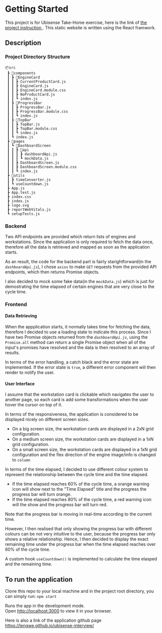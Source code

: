 # Getting Started

This project is for Ubisense Take-Home exercise, here is the link of [the project instruction ](https://dev.azure.com/Ubisense-RTLS/Training/_git/ubisense-takehome-exercise?path=/README.md&version=GBmain&_a=preview). This static website is written using the React framwork.

## Description

### Project Directory Structure
```
📦src
 ┣ 📂components
 ┃ ┣ 📂EngineCard
 ┃ ┃ ┣ CurrentProductCard.js
 ┃ ┃ ┣ EngineCard.js
 ┃ ┃ ┣ EngineCard.module.css
 ┃ ┃ ┣ NoProductCard.js
 ┃ ┃ ┗ index.js
 ┃ ┣ 📂ProgressBar
 ┃ ┃ ┣ ProgressBar.js
 ┃ ┃ ┣ ProgressBar.module.css
 ┃ ┃ ┗ index.js
 ┃ ┣ 📂TopBar
 ┃ ┃ ┣ TopBar.js
 ┃ ┃ ┣ TopBar.module.css
 ┃ ┃ ┗ index.js
 ┃ ┗ index.js
 ┣ 📂pages
 ┃ ┗ 📂DashboardScreen
 ┃ ┃ ┣ 📂api
 ┃ ┃ ┃ ┣ dashboardApi.js
 ┃ ┃ ┃ ┗ mockData.js
 ┃ ┃ ┣ DashboardScreen.js
 ┃ ┃ ┣ DashboardScreen.module.css
 ┃ ┃ ┗ index.js
 ┣ 📂utils
 ┃ ┣ timeConverter.js
 ┃ ┗ useCountdown.js
 ┣ App.js
 ┣ App.test.js
 ┣ index.css
 ┣ index.js
 ┣ logo.svg
 ┣ reportWebVitals.js
 ┗ setupTests.js
 ```

### **Backend**

Two API endpoints are provided which return lists of engines and workstations. Since the application is only required to fetch the data once, therefore all the data is retrieved and mapped as soon as the application starts.

As an result, the code for the backend part is fairly starightforward(in the *`dashboardApi.js`*), I chose `axios` to make `GET` requests from the provided API endpoints, which then returns Promise objects.

I also decided to mock some fake data(in the *`mockData.js`*) which is just for demostrating the time elapsed of certain engines that are very close to the cycle time.
### **Frontend**
#### **Data Retrieving**
When the appplication starts, it normally takes time for fetching the data, therefore I decided to use a loading state to indicate this process. Since I have two Promise objects returned from the *`dashboardApi.js`*, using the `Promise.all` method can return a single Promise object when all of the input's promises have resolved and the data is then resolved to an array of results.

In terms of the error handling, a catch black and the error state are implemented. If the error state is `true`, a different error component will then render to notify the user.

#### **User Interface**
I assume that the workstation card is clickable which navigates the user to another page, so each card is add some transformations when the user hover the cursor on top of it.

In terms of the responsiveness, the application is considered to be displayed nicely on different screen sizes. 
- On a big screen size, the workstation cards are displayed in a 2xN grid configuration.
- On a medium screen size, the workstation cards are displayed in a 1xN grid configuration.
- On a small screen size, the workstation cards are displayed in a 1xN grid configuration and the flex direction of the engine image/info is changed to `column`

In terms of the time elapsed, I decided to use different colour system to represent the relationship between the cycle time and the time elapsed. 
- If the time elapsed reaches 60% of the cycle time, a orange warning icon will show next to the "Time Elapsed" title and the progress the progress bar will turn orange.
- If the time elapsed reaches 80% of the cycle time, a red warning icon will the show and the progress bar will turn red.

Note that the progress bar is moving in real-time according to the current time.
  
However, I then realised that only showing the progress bar with different colours can be not very intuitive to the user, because the progress bar only shows a relative relationship. Hence, I then decided to display the exact remaining time under the progress bar when the time elapsed reaches over 60% of the cycle time.

 A custom hook `useCountdown()` is implemented to calculate the time elasped and the remaining time.

## To run the application 
Clone this repo to your local machine and in the project root directory, you can simply run: ```npm start```

Runs the app in the development mode.\
Open [http://localhost:3000](http://localhost:3000) to view it in your browser.

Here is also a link of the application github page https://lengwe.github.io/ubisense-interview/


